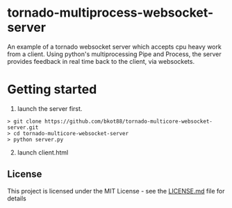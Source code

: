 # tornado-multiprocess-websocket-server

An example of a tornado websocket server which accepts cpu heavy work from a client. Using python's multiprocessing Pipe and Process, the server provides feedback in real time back to the client, via websockets.

# Getting started

1. launch the server first.
```
> git clone https://github.com/bkot88/tornado-multicore-websocket-server.git
> cd tornado-multicore-websocket-server
> python server.py
```
2. launch client.html

## License

This project is licensed under the MIT License - see the [LICENSE.md](LICENSE.md) file for details
